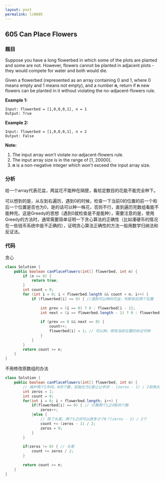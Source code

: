 ```yaml
---
layout: post
permalink: lc0605
---
```


## 605 Can Place Flowers

### 题目

Suppose you have a long flowerbed in which some of the plots are planted and some are not. However, flowers cannot be planted in adjacent plots - they would compete for water and both would die.

Given a flowerbed \(represented as an array containing 0 and 1, where 0 means empty and 1 means not empty\), and a number **n**, return if **n** new flowers can be planted in it without violating the no-adjacent-flowers rule.

**Example 1:**  


```text
Input: flowerbed = [1,0,0,0,1], n = 1
Output: True
```

**Example 2:**  


```text
Input: flowerbed = [1,0,0,0,1], n = 2
Output: False
```

**Note:**  


1. The input array won't violate no-adjacent-flowers rule.
2. The input array size is in the range of \[1, 20000\].
3. **n** is a non-negative integer which won't exceed the input array size.

### 分析

给一个array代表花盆，两盆花不能种在隔壁，看给定数目的花能不能完全种下。

可以想到的是，从左到右遍历，遇到0的时候，检查一下当前0的位置的前一个和后一个位置是否也为0，是的话可以种一株花，否则不行，直到遍历完数组看能不能种完。这是Greedy的思想（遇到0就检查是不是能种），需要注意的是，使用Greedy的方法时，通常需要简单证明一下贪心算法的正确性（比如凑硬币的情况在一些钱币系统中是不正确的），证明贪心算法正确性的方法一般用数学归纳法和反证法。

### 代码

贪心

```java
class Solution {
    public boolean canPlaceFlowers(int[] flowerbed, int n) {
        if (n <= 0) {
            return true;
        }
        int count = 0;
        for (int i = 0; i < flowerbed.length && count < n; i++) {
            if (flowerbed[i] == 0) { //遇到可以种的花盆，判断前后两个位置
                
                int prev = (i == 0) ? 0 : flowerbed[i - 1];
                int next = (i == flowerbed.length - 1) ? 0 : flowerbed[i + 1];
                
                if (prev == 0 && next == 0) {
                    count++;
                    flowerbed[i] = 1; // 可以种，修改当前位置的标记可种
                }
            }
        }
        return count >= n;
    }
}
```

不用修改原数组的办法

```java
class Solution {
    public boolean canPlaceFlowers(int[] flowerbed, int n) {
        // 维护两个1中间，0的个数，初始化为1是让让中间 - (zeros - 1) / 2和两头 - count += zeros / 2有效，并且不用单独判断头尾的情况
        int zeros = 1; 
        int count = 0;
        for(int i = 0; i < flowerbed.length; i++) {
            if(flowerbed[i] == 0) { // 计算两个1之间0的个数
                zeros++;
            }else {
                // 除了头尾，两个1之间可以放多少个0？(zeros - 1) / 2个
                count += (zeros - 1) / 2;
                zeros = 0;
            }
        }
        
        if(zeros != 0) { // 头尾
            count += zeros / 2;
        }
        
        return count >= n;
    }
}
```

